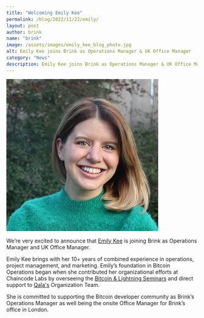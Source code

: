 ```yaml
---
title: "Welcoming Emily Kee"
permalink: /blog/2022/11/22/emily/
layout: post
author: brink
name: "brink"
image: /assets/images/emily_kee_blog_photo.jpg
alt: Emily Kee joins Brink as Operations Manager & UK Office Manager
category: "News"
description: Emily Kee joins Brink as Operations Manager & UK Office Manager
---
```


<img src="/assets/images/emily_kee_blog_photo.jpg" alt="Emily Kee joins Brink" style="max-height:400px">

We’re very excited to announce that <a href="https://twitter.com/emilymkee" target="_blank">Emily Kee</a> is joining Brink as Operations Manager and UK Office Manager.

Emily Kee brings with her 10+ years of combined experience in operations, project management, and marketing. Emily’s foundation in Bitcoin Operations began when she contributed her organizational efforts at Chaincode Labs by overseeing the <a href="https://learning.chaincode.com/#seminars" target="_blank">Bitcoin & Lightning Seminars</a> and direct support to <a href="https://qala.dev/" target="_blank">Qala's</a> Organization Team.

She is committed to supporting the Bitcoin developer community as Brink’s Operations Manager as well being the onsite Office Manager for Brink’s office in London.
